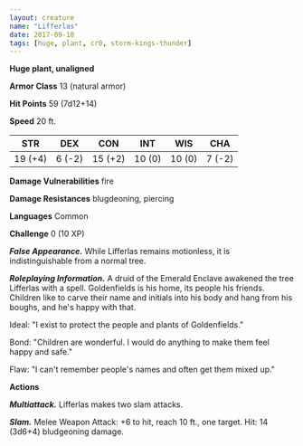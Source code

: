 ```yaml
---
layout: creature
name: "Lifferlas"
date: 2017-09-10
tags: [huge, plant, cr0, storm-kings-thunder]
---
```


**Huge plant, unaligned**

**Armor Class** 13 (natural armor)

**Hit Points** 59 (7d12+14)

**Speed** 20 ft.

|   STR   |   DEX   |   CON   |   INT   |   WIS   |   CHA   |
|:-----:|:-----:|:-----:|:-----:|:-----:|:-----:|
| 19 (+4) | 6 (-2) | 15 (+2) | 10 (0) | 10 (0) | 7 (-2) |

**Damage Vulnerabilities** fire

**Damage Resistances** blugdeoning, piercing

**Languages** Common

**Challenge** 0 (10 XP)

***False Appearance.*** While Lifferlas remains motionless, it is indistinguishable from a normal tree.

***Roleplaying Information.*** A druid of the Emerald Enclave awakened the tree Lifferlas with a spell. Goldenfields is his home, its people his friends. Children like to carve their name and initials into his body and hang from his boughs, and he's happy with that.

Ideal: "I exist to protect the people and plants of Goldenfields."

Bond: "Children are wonderful. I would do anything to make them feel happy and safe."

Flaw: "I can't remember people's names and often get them mixed up."

**Actions**

***Multiattack.*** Lifferlas makes two slam attacks.

***Slam.*** Melee Weapon Attack: +6 to hit, reach 10 ft., one target. Hit: 14 (3d6+4) bludgeoning damage.

